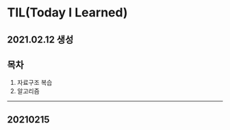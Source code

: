 # TIL(Today I Learned)
2021.02.12 생성
----------------------------------

## 목차
1. 자료구조 복습
2. 알고리즘

----------------------------------
## 20210215

